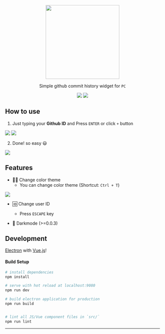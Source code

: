 
<div align="center">
  <img src="https://user-images.githubusercontent.com/26512984/56975143-240e3000-6bab-11e9-981c-3c3afedc5b20.png" width="240px">

  Simple github commit history widget for `PC`

  <img src="https://user-images.githubusercontent.com/26512984/81257715-f5088500-906e-11ea-8537-09bfc8457646.png">
  <img src="https://user-images.githubusercontent.com/26512984/81257709-f33ec180-906e-11ea-9ce0-df4b7a448f94.png">

</div>

## How to use

1. Just typing your **Github ID** and Press `ENTER` or click `+` button

<img src="https://user-images.githubusercontent.com/26512984/57066342-e6beb500-6d06-11e9-82ec-5ec2c18b1717.png">

<img src="https://user-images.githubusercontent.com/26512984/57066624-a4e23e80-6d07-11e9-86e4-27ca6c317c94.png">


2. Done! so easy 😃

<img src="https://user-images.githubusercontent.com/26512984/57062702-e66cec80-6cfb-11e9-8938-64b12c617bf7.png">

## Features

- 🏳️‍🌈 Change color theme
  - You can change color theme
(Shortcut: `Ctrl + T`)
<img src="https://user-images.githubusercontent.com/26512984/57066744-03a7b800-6d08-11e9-8e89-f996cecaeaeb.png">


- 🆔 Change user ID
  - Press `ESCAPE` key

- 🌚 Darkmode (>=0.0.3)

## Development
[Electron](https://electronjs.org) with [Vue.js](https://vuejs.org)!

#### Build Setup

``` bash
# install dependencies
npm install

# serve with hot reload at localhost:9080
npm run dev

# build electron application for production
npm run build


# lint all JS/Vue component files in `src/`
npm run lint

```

---
